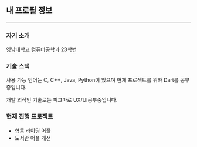## 내 프로필 정보
---
### 자기 소개
영남대학교 컴퓨터공학과 23학번

### 기술 스택
사용 가능 언어는 C, C++, Java, Python이 있으며 현재 프로젝트를 위하 Dart를 공부중입니다.

개발 외적인 기술로는 피그마로 UX/UI공부중입니다.

### 현재 진행 프로젝트
- 협동 라이딩 어플
- 도서관 어플 개선



<!--
**jdh4568/jdh4568** is a ✨ _special_ ✨ repository because its `README.md` (this file) appears on your GitHub profile.

Here are some ideas to get you started:

- 🔭 I’m currently working on ...
- 🌱 I’m currently learning ...
- 👯 I’m looking to collaborate on ...
- 🤔 I’m looking for help with ...
- 💬 Ask me about ...
- 📫 How to reach me: ...
- 😄 Pronouns: ...
- ⚡ Fun fact: ...
-->
